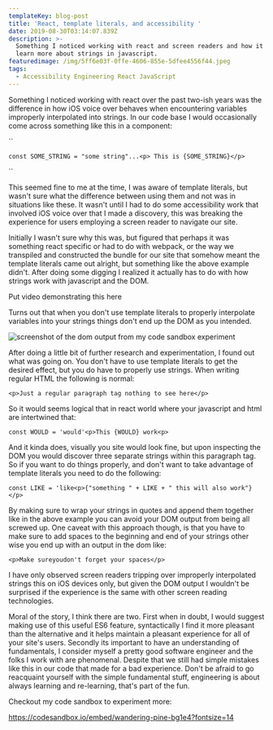 ```yaml
---
templateKey: blog-post
title: 'React, template literals, and accessibility '
date: 2019-08-30T03:14:07.839Z
description: >-
  Something I noticed working with react and screen readers and how it helped me
  learn more about strings in javascript.
featuredimage: /img/5ff6e03f-0ffe-4606-855e-5dfee4556f44.jpeg
tags:
  - Accessibility Engineering React JavaScript
---
```

Something I noticed working with react over the past two-ish years was the difference in how iOS voice over behaves when encountering variables improperly interpolated into strings. In our code base I would occasionally come across something like this in a component:

``

```
const SOME_STRING = "some string"...<p> This is {SOME_STRING}</p>
```

``

This seemed fine to me at the time, I was aware of template literals, but wasn't sure what the difference between using them and not was in situations like these. It wasn't until I had to do some accessibility work that involved iOS voice over that I made a discovery, this was breaking the experience for users employing a screen reader to navigate our site. 

Initially I wasn't sure why this was, but figured that perhaps it was something react specific or had to do with webpack, or the way we transpiled and constructed the bundle for our site that somehow meant the template literals came out alright, but something like the above example didn't. After doing some digging I realized it actually has to do with how strings work with javascript and the DOM.

Put video demonstrating this here

Turns out that when you don't use template literals to properly interpolate variables into your strings things don't end up the DOM as you intended.

![screenshot of the dom output from my code sandbox experiment](/img/screenshot-2019-09-26-20.46.04.png "You can see the string is broken up inside of our first paragraph tag")

After doing a little bit of further research and experimentation, I found out what was going on.  You don't have to use template literals to get the desired effect, but you do have to properly use strings. When writing regular HTML the following is normal:

```
<p>Just a regular paragraph tag nothing to see here</p>
```

So it would seems logical that in react world where your javascript and html are intertwined that:

```
const WOULD = 'would'<p>This {WOULD} work<p>
```

And it kinda does, visually you site would look fine, but upon inspecting the DOM you would discover three separate strings within this paragraph tag. So if you want to do things properly, and don't want to take advantage of template literals you need to do the following:

```
const LIKE = 'like<p>{"something " + LIKE + " this will also work"}</p>
```

By making sure to wrap your strings in quotes and append them together like in the above example you can avoid your DOM output from being all screwed up. One caveat with this approach though, is that you have to make sure to add spaces to the beginning and end of your strings other wise you end up with an output in the dom like:

```
<p>Make sureyoudon't forget your spaces</p>
```

I have only observed screen readers tripping over improperly interpolated strings this on iOS devices only, but given the DOM output I wouldn't be surprised if the experience is the same with other screen reading technologies. 

Moral of the story, I think there are two. First when in doubt, I would suggest making use of this useful ES6 feature, syntactically I find it more pleasant than the alternative and it helps maintain a pleasant experience for all of your site's users. Secondly its important to have an understanding of fundamentals, I consider myself a pretty good software engineer and the folks I work with are phenomenal. Despite that we still had simple mistakes like this in our code that made for a bad experience. Don't be afraid to go reacquaint yourself with the simple fundamental stuff, engineering is about always learning and re-learning, that's part of the fun.

Checkout my code sandbox to experiment more:

https://codesandbox.io/embed/wandering-pine-bg1e4?fontsize=14
